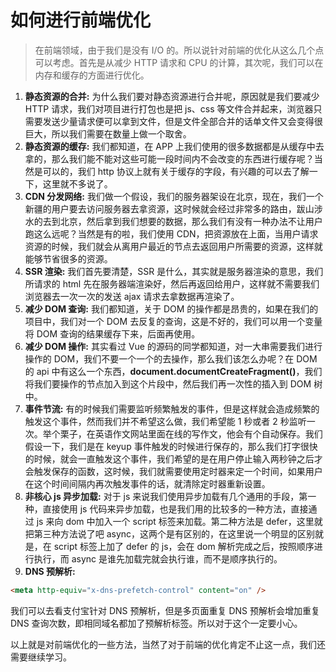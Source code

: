 # 如何进行前端优化

> 在前端领域，由于我们是没有 I/O 的。所以说针对前端的优化从这么几个点可以考虑。首先是从减少 HTTP 请求和 CPU 的计算，其次呢，我们可以在内存和缓存的方面进行优化。

1. **静态资源的合并:** 为什么我们要对静态资源进行合并呢，原因就是我们要减少 HTTP 请求，我们对项目进行打包也是把 js、css 等文件合并起来，浏览器只需要发送少量请求便可以拿到文件，但是文件全部合并的话单文件又会变得很巨大，所以我们需要在数量上做一个取舍。
2. **静态资源的缓存:** 我们都知道，在 APP 上我们使用的很多数据都是从缓存中去拿的，那么我们能不能对这些可能一段时间内不会改变的东西进行缓存呢？当然是可以的，我们 http 协议上就有关于缓存的字段，有兴趣的可以去了解一下，这里就不多说了。
3. **CDN 分发网络:** 我们做一个假设，我们的服务器架设在北京，现在，我们一个新疆的用户要去访问服务器去拿资源，这时候就会经过非常多的路由，跋山涉水的去到北京，然后拿到我们想要的数据，那么我们有没有一种办法不让用户跑这么远呢？当然是有的啦，我们使用 CDN，把资源放在上面，当用户请求资源的时候，我们就会从离用户最近的节点去返回用户所需要的资源，这样就能够节省很多的资源。
4. **SSR 渲染:** 我们首先要清楚，SSR 是什么，其实就是服务器渲染的意思，我们所请求的 html 先在服务器端渲染好，然后再返回给用户，这样就不需要我们浏览器去一次一次的发送 ajax 请求去拿数据再渲染了。
5. **减少 DOM 查询:** 我们都知道，关于 DOM 的操作都是昂贵的，如果在我们的项目中，我们对一个 DOM 去反复的查询，这是不好的，我们可以用一个变量将 DOM 查询的结果缓存下来，后面再使用。
6. **减少 DOM 操作:** 其实看过 Vue 的源码的同学都知道，对一大串需要我们进行操作的 DOM，我们不要一个一个的去操作，那么我们该怎么办呢？在 DOM 的 api 中有这么一个东西，**document.documentCreateFragment()**，我们将我们要操作的节点加入到这个片段中，然后我们再一次性的插入到 DOM 树中。
7. **事件节流:** 有的时候我们需要监听频繁触发的事件，但是这样就会造成频繁的触发这个事件，然而我们并不希望这么做，我们希望能 1 秒或者 2 秒监听一次。举个栗子，在英语作文网站里面在线的写作文，他会有个自动保存。我们假设一下，我们是在 keyup 事件触发的时候进行保存的，那么我们打字很快的时候，就会一直触发这个事件，我们希望的是在用户停止输入两秒钟之后才会触发保存的函数，这时候，我们就需要使用定时器来定一个时间，如果用户在这个时间间隔内再次触发事件的话，就清除定时器重新设置。
8. **非核心 js 异步加载:** 对于 js 来说我们使用异步加载有几个通用的手段，第一种，直接使用 js 代码来异步加载，也是我们用的比较多的一种方法，直接通过 js 来向 dom 中加入一个 script 标签来加载。第二种方法是 defer，这里就把第三种方法说了吧 async，这两个是有区别的，在这里说一个明显的区别就是，在 script 标签上加了 defer 的 js，会在 dom 解析完成之后，按照顺序进行执行，而 async 是谁先加载完就会执行谁，而不是顺序执行的。
9. **DNS 预解析:**

```html
<meta http-equiv="x-dns-prefetch-control" content="on" />
```

我们可以去看支付宝针对 DNS 预解析，但是多页面重复 DNS 预解析会增加重复 DNS 查询次数，即相同域名都加了预解析标签。所以对于这个一定要小心。

以上就是对前端优化的一些方法，当然了对于前端的优化肯定不止这一点，我们还需要继续学习。
